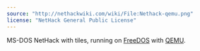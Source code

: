 ```yaml
---
source: "http://nethackwiki.com/wiki/File:Nethack-qemu.png"
license: "NetHack General Public License"
---
```

MS-DOS NetHack with tiles, running on [FreeDOS](http://www.freedos.org) with [QEMU](http://wiki.qemu.org/Main_Page).
